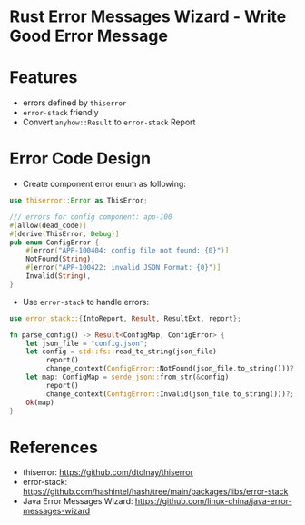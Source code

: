 Rust Error Messages Wizard - Write Good Error Message
==============

# Features

* errors defined by `thiserror`
* `error-stack` friendly
* Convert `anyhow::Result` to `error-stack` Report

# Error Code Design

* Create component error enum as following:

```rust
use thiserror::Error as ThisError;

/// errors for config component: app-100
#[allow(dead_code)]
#[derive(ThisError, Debug)]
pub enum ConfigError {
    #[error("APP-100404: config file not found: {0}")]
    NotFound(String),
    #[error("APP-100422: invalid JSON Format: {0}")]
    Invalid(String),
}
```

* Use `error-stack` to handle errors:

```rust
use error_stack::{IntoReport, Result, ResultExt, report};

fn parse_config() -> Result<ConfigMap, ConfigError> {
    let json_file = "config.json";
    let config = std::fs::read_to_string(json_file)
        .report()
        .change_context(ConfigError::NotFound(json_file.to_string()))?;
    let map: ConfigMap = serde_json::from_str(&config)
        .report()
        .change_context(ConfigError::Invalid(json_file.to_string()))?;
    Ok(map)
}
```

# References

* thiserror: https://github.com/dtolnay/thiserror
* error-stack: https://github.com/hashintel/hash/tree/main/packages/libs/error-stack
* Java Error Messages Wizard: https://github.com/linux-china/java-error-messages-wizard
